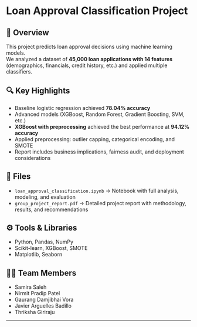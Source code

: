 # Loan Approval Classification Project

## 📌 Overview
This project predicts loan approval decisions using machine learning models.  
We analyzed a dataset of **45,000 loan applications with 14 features** (demographics, financials, credit history, etc.) and applied multiple classifiers.

## 🔍 Key Highlights
- Baseline logistic regression achieved **78.04% accuracy**
- Advanced models (XGBoost, Random Forest, Gradient Boosting, SVM, etc.)
- **XGBoost with preprocessing** achieved the best performance at **94.12% accuracy**
- Applied preprocessing: outlier capping, categorical encoding, and SMOTE
- Report includes business implications, fairness audit, and deployment considerations

## 📂 Files
- `loan_approval_classification.ipynb` → Notebook with full analysis, modeling, and evaluation
- `group_project_report.pdf` → Detailed project report with methodology, results, and recommendations

## ⚙️ Tools & Libraries
- Python, Pandas, NumPy
- Scikit-learn, XGBoost, SMOTE
- Matplotlib, Seaborn

## 👨‍💻 Team Members
- Samira Saleh  
- Nirmit Pradip Patel  
- Gaurang Damjibhai Vora  
- Javier Arguelles Badillo  
- Thriksha Giriraju  

---
